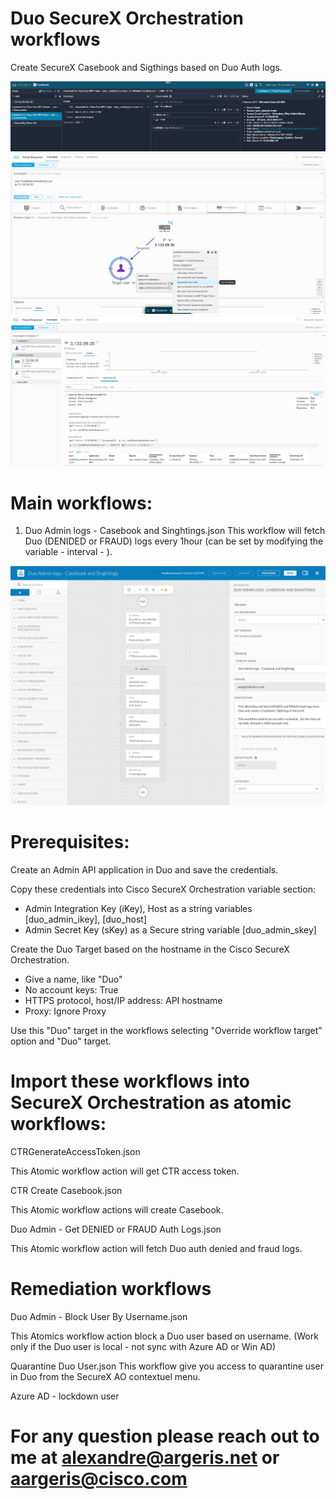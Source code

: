 # Duo SecureX Orchestration workflows

Create SecureX Casebook and Sigthings based on Duo Auth logs.

![image](./Screen_Shot_Duo_fraud_casebook.png)
<br/>
![image](./Screen_Shot_Duo_CTR.png)
<br/>
![image](./Screen_Shot_Duo_Sigthings.png)
<br/>

# Main workflows:

1. Duo Admin logs - Casebook and Singhtings.json
  This workflow will fetch Duo (DENIDED or FRAUD) logs every 1hour (can be set by modifying the variable - interval - ). 
  
![image](./Screen_Shot_Duo_casebook_workflow.png)
<br/>  

# Prerequisites:

Create an Admin API application in Duo and save the credentials.

Copy these credentials into Cisco SecureX Orchestration variable section:

- Admin Integration Key (iKey), Host as a string variables [duo_admin_ikey], [duo_host]
- Admin Secret Key (sKey) as a Secure string variable [duo_admin_skey]


Create the Duo Target based on the hostname in the Cisco SecureX Orchestration. 

  - Give a name, like "Duo"
  - No account keys: True
  - HTTPS protocol, host/IP address: API hostname
  - Proxy: Ignore Proxy
  
Use this "Duo" target in the workflows selecting "Override workflow target" option and "Duo" target.


# Import these workflows into SecureX Orchestration as atomic workflows:
  
CTRGenerateAccessToken.json

  This Atomic workflow action will get CTR access token.

CTR Create Casebook.json 

  This Atomic workflow actions will create Casebook.  
  
Duo Admin - Get DENIED or FRAUD Auth Logs.json

  This Atomic workflow action will fetch Duo auth denied and fraud logs.


# Remediation workflows

Duo Admin - Block User By Username.json  

  This Atomics workflow action block a Duo user based on username. (Work only if the Duo user is local - not sync with Azure AD or Win AD)

Quarantine Duo User.json
  This workflow give you access to quarantine user in Duo from the SecureX AO contextuel menu.
  
Azure AD - lockdown user

# For any question please reach out to me at alexandre@argeris.net or aargeris@cisco.com
